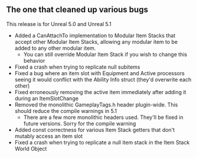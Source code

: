 ## The one that cleaned up various bugs 

This release is for Unreal 5.0 and Unreal 5.1

* Added a CanAttachTo implementation to Modular Item Stacks that accept other Modular Item Stacks, allowing any modular item to be added to any other modular item.  
  * You can still override Modular Item Stack if you wish to change this behavior
* Fixed a crash when trying to replicate null subitems
* Fixed a bug where an item slot with Equipment and Active processors seeing it would conflict with the Ability Info struct (they'd overwrite each other)
* Fixed erroneously removing the active item immediately after adding it during an ItemSlotChange
* Removed the monolithic GameplayTags.h header plugin-wide.  This should reduce the compile warnings in 5.1 
  * There are a few more monolithic headers used.  They'll be fixed in future versions.  Sorry for the compile warning 
* Added const correctness for various Item Stack getters that don't mutably access an item slot
* Fixed a crash when trying to replicate a null item stack in the Item Stack World Object